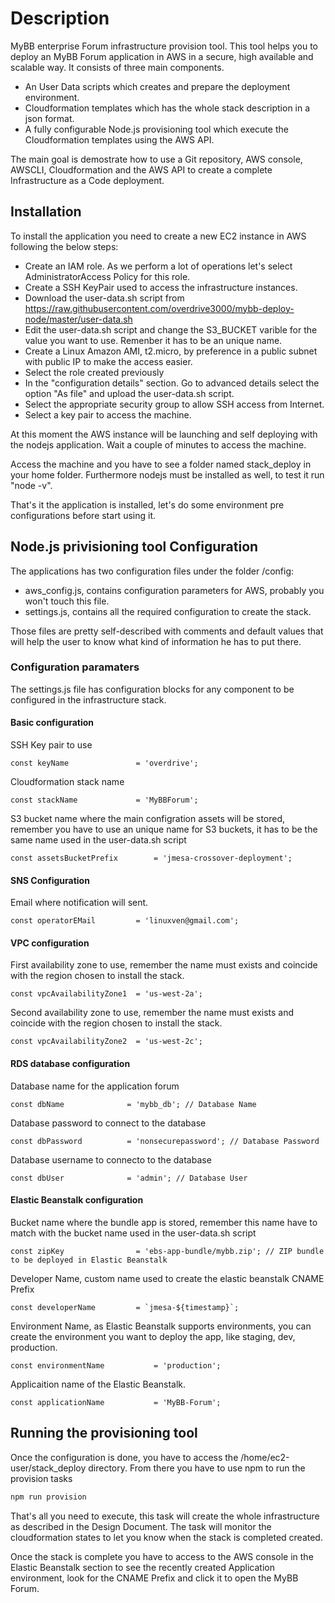 # Description

MyBB enterprise Forum infrastructure provision tool. This tool helps you to deploy an MyBB Forum application in AWS in a secure, high available and scalable way. It consists of three main components.

* An User Data scripts which creates and prepare the deployment environment.
* Cloudformation templates which has the whole stack description in a json format.
* A fully configurable Node.js provisioning tool which execute the Cloudformation templates using the AWS API.

The main goal is demostrate how to use a Git repository, AWS console, AWSCLI, Cloudformation and the AWS API to create a complete Infrastructure as a Code deployment.


## Installation

To install the application you need to create a new EC2 instance in AWS following the below steps:

* Create an IAM role. As we perform a lot of operations let's select AdministratorAccess Policy for this role.
* Create a SSH KeyPair used to access the infrastructure instances.
* Download the user-data.sh script from https://raw.githubusercontent.com/overdrive3000/mybb-deploy-node/master/user-data.sh
* Edit the user-data.sh script and change the S3_BUCKET varible for the value you want to use. Remenber it has to be an unique name.
* Create a Linux Amazon AMI, t2.micro, by preference in a public subnet with public IP to make the access easier.
* Select the role created previously
* In the "configuration details" section. Go to advanced details select the option "As file" and upload the user-data.sh script.
* Select the appropriate security group to allow SSH access from Internet.
* Select a key pair to access the machine.

At this moment the AWS instance will be launching and self deploying with the nodejs application. Wait a couple of minutes to access the machine.

Access the machine and you have to see a folder named stack_deploy in your home folder. Furthermore nodejs must be installed as well, to test it run "node -v".

That's it the application is installed, let's do some environment pre configurations before start using it.

## Node.js privisioning tool Configuration

The applications has two configuration files under the folder /config:

* aws_config.js, contains configuration parameters for AWS, probably you won't touch this file.
* settings.js, contains all the required configuration to create the stack.

Those files are pretty self-described with comments and default values that will help the user to know what kind of information he has to put there.


### Configuration paramaters

The settings.js file has configuration blocks for any component to be configured in the infrastructure stack.

#### Basic configuration

SSH Key pair to use
```
const keyName				= 'overdrive';
```

Cloudformation stack name
```
const stackName				= 'MyBBForum'; 
```

S3 bucket name where the main configration assets will be stored, remember you have to use an unique name for S3 buckets, it has to be the same name used in the user-data.sh script
```
const assetsBucketPrefix		= 'jmesa-crossover-deployment';
```

#### SNS Configuration

Email where notification will sent.
```
const operatorEMail			= 'linuxven@gmail.com';
```

#### VPC configuration

First availability zone to use, remember the name must exists and coincide with the region chosen to install the stack.
```
const vpcAvailabilityZone1	= 'us-west-2a';
```

Second availability zone to use, remember the name must exists and coincide with the region chosen to install the stack.
```
const vpcAvailabilityZone2	= 'us-west-2c';
```

#### RDS database configuration

Database name for the application forum
```
const dbName              = 'mybb_db'; // Database Name
```

Database password to connect to the database
```
const dbPassword          = 'nonsecurepassword'; // Database Password
```

Database username to connecto to the database
```
const dbUser              = 'admin'; // Database User
```

#### Elastic Beanstalk configuration

Bucket name where the bundle app is stored, remember this name have to match with the bucket name used in the user-data.sh script
```
const zipKey				= 'ebs-app-bundle/mybb.zip'; // ZIP bundle to be deployed in Elastic Beanstalk
```

Developer Name, custom name used to create the elastic beanstalk CNAME Prefix
```
const developerName			= `jmesa-${timestamp}`;
```

Environment Name, as Elastic Beanstalk supports environments, you can create the environment you want to deploy the app, like staging, dev, production.
```
const environmentName			= 'production';
```

Applicaition name of the Elastic Beanstalk.
```
const applicationName			= 'MyBB-Forum';
```

## Running the provisioning tool

Once the configuration is done, you have to access the /home/ec2-user/stack_deploy directory. From there you have to use npm to run the provision tasks


```bash
npm run provision
```

That's all you need to execute, this task will create the whole infrastructure as described in the Design Document. The task will monitor the cloudformation states to let you know when the stack is completed created.

Once the stack is complete you have to access to the AWS console in the Elastic Beanstalk section to see the recently created Application environment, look for the CNAME Prefix and click it to open the MyBB Forum.
